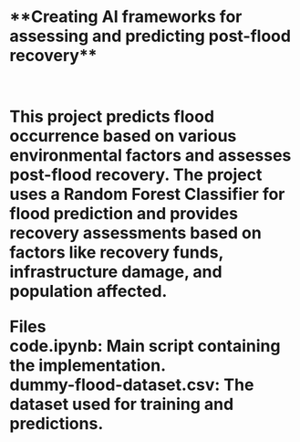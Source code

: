 
<h1>**Creating AI frameworks for assessing and predicting post-flood recovery**<h1/><br/>
This project predicts flood occurrence based on various environmental factors and assesses post-flood recovery. The project uses a Random Forest Classifier for flood prediction and provides recovery assessments based on factors like recovery funds, infrastructure damage, and population affected.


**Files**<br/>
**code.ipynb**: Main script containing the implementation.<br/>
**dummy-flood-dataset.csv:** The dataset used for training and predictions.
